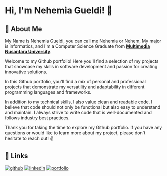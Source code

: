 # Hi, I'm Nehemia Gueldi! 👋


## 🚀 About Me
My Name is Nehemia Gueldi, you can call me Nehemia or Nehem, My major is informatics, and I'm a Computer Science Graduate from [**Multimedia Nusantara University**](https://www.umn.ac.id).

Welcome to my Github portfolio! Here you'll find a selection of my projects that showcase my skills in software development and passion for creating innovative solutions.

In this Github portfolio, you'll find a mix of personal and professional projects that demonstrate my versatility and adaptability in different programming languages and frameworks.

In addition to my technical skills, I also value clean and readable code. I believe that code should not only be functional but also easy to understand and maintain. I always strive to write code that is well-documented and follows industry best practices.

Thank you for taking the time to explore my Github portfolio. If you have any questions or would like to learn more about my project, please don't hesitate to reach out! ✌️


## 🔗 Links

[![github](https://img.shields.io/badge/github-1DA1F2?style=for-the-badge&logo=github&logoColor=white)](https://github.com/nehemiagueldi) [![linkedin](https://img.shields.io/badge/linkedin-0A66C2?style=for-the-badge&logo=linkedin&logoColor=white)](https://www.linkedin.com/in/nehemiagueldi/) [![portfolio](https://img.shields.io/badge/my_portfolio-0d9488?style=for-the-badge&logo=square&logoColor=white)](https://nehemiagueldi.vercel.app) 

<!--
**nehemiagueldi/nehemiagueldi** is a ✨ _special_ ✨ repository because its `README.md` (this file) appears on your GitHub profile.

Here are some ideas to get you started:

- 🔭 I’m currently working on ...
- 🌱 I’m currently learning ...
- 👯 I’m looking to collaborate on ...
- 🤔 I’m looking for help with ...
- 💬 Ask me about ...
- 📫 How to reach me: ...
- 😄 Pronouns: ...
- ⚡ Fun fact: ...
-->
